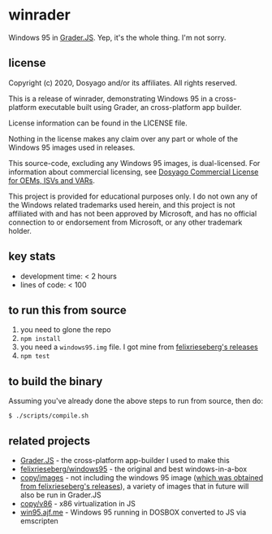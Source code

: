# winrader

Windows 95 in [Grader.JS](https://github.com/c9fe/graderjs). Yep, it's the whole thing. I'm not sorry. 

## license

Copyright (c) 2020, Dosyago and/or its affiliates. All rights reserved.

This is a release of winrader, demonstrating Windows 95 in a cross-platform executable built using Grader, an cross-platform app builder.

License information can be found in the LICENSE file.

Nothing in the license makes any claim over any part or whole of the Windows 95 images used in releases.

This source-code, excluding any Windows 95 images, is dual-licensed. For information about commercial licensing, see [Dosyago Commercial License for OEMs, ISVs and VARs](https://github.com/dosyago/dual-licensing).

This project is provided for educational purposes only. I do not own any of the Windows related trademarks used herein, and this project is not affiliated with and has not been approved by Microsoft, and has no official connection to or endorsement from Microsoft, or any other trademark holder.

## key stats

- development time: < 2 hours
- lines of code: < 100

## to run this from source

1. you need to glone the repo
2. `npm install`
3. you need a `windows95.img` file. I got mine from [felixrieseberg's releases](https://github.com/felixrieseberg/windows95/releases)
4. `npm test`

## to build the binary

Assuming you've already done the above steps to run from source, then do:

```console
$ ./scripts/compile.sh
```

## related projects

- [Grader.JS](https://github.com/c9fe/graderjs) - the cross-platform app-builder I used to make this
- [felixrieseberg/windows95](https://github.com/felixrieseberg/windows95) - the original and best windows-in-a-box
- [copy/images](https://github.com/copy/images) - not including the windows 95 image ([which was obtained from felixrieseberg's releases](https://github.com/felixrieseberg/windows95/releases)), a variety of images that in future will also be run in Grader.JS
- [copy/v86](https://github.com/copy/v86/) - x86 virtualization in JS
- [win95.ajf.me](https://win95.ajf.me/) - Windows 95 running in DOSBOX converted to JS via emscripten













